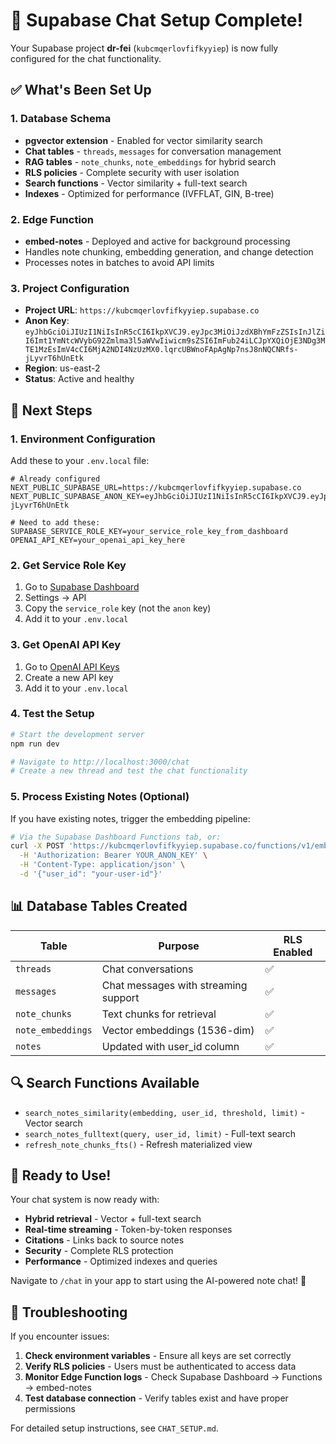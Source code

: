 # 🎉 Supabase Chat Setup Complete!

Your Supabase project **dr-fei** (`kubcmqerlovfifkyyiep`) is now fully configured for the chat functionality.

## ✅ What's Been Set Up

### 1. Database Schema
- **pgvector extension** - Enabled for vector similarity search
- **Chat tables** - `threads`, `messages` for conversation management
- **RAG tables** - `note_chunks`, `note_embeddings` for hybrid search
- **RLS policies** - Complete security with user isolation
- **Search functions** - Vector similarity + full-text search
- **Indexes** - Optimized for performance (IVFFLAT, GIN, B-tree)

### 2. Edge Function
- **embed-notes** - Deployed and active for background processing
- Handles note chunking, embedding generation, and change detection
- Processes notes in batches to avoid API limits

### 3. Project Configuration
- **Project URL**: `https://kubcmqerlovfifkyyiep.supabase.co`
- **Anon Key**: `eyJhbGciOiJIUzI1NiIsInR5cCI6IkpXVCJ9.eyJpc3MiOiJzdXBhYmFzZSIsInJlZiI6Imt1YmNtcWVybG92Zmlma3l5aWVwIiwicm9sZSI6ImFub24iLCJpYXQiOjE3NDg3MTE1MzEsImV4cCI6MjA2NDI4NzUzMX0.lqrcUBWnoFApAgNp7nsJ8nNQCNRfs-jLyvrT6hUnEtk`
- **Region**: us-east-2
- **Status**: Active and healthy

## 🔧 Next Steps

### 1. Environment Configuration
Add these to your `.env.local` file:

```env
# Already configured
NEXT_PUBLIC_SUPABASE_URL=https://kubcmqerlovfifkyyiep.supabase.co
NEXT_PUBLIC_SUPABASE_ANON_KEY=eyJhbGciOiJIUzI1NiIsInR5cCI6IkpXVCJ9.eyJpc3MiOiJzdXBhYmFzZSIsInJlZiI6Imt1YmNtcWVybG92Zmlma3l5aWVwIiwicm9sZSI6ImFub24iLCJpYXQiOjE3NDg3MTE1MzEsImV4cCI6MjA2NDI4NzUzMX0.lqrcUBWnoFApAgNp7nsJ8nNQCNRfs-jLyvrT6hUnEtk

# Need to add these:
SUPABASE_SERVICE_ROLE_KEY=your_service_role_key_from_dashboard
OPENAI_API_KEY=your_openai_api_key_here
```

### 2. Get Service Role Key
1. Go to [Supabase Dashboard](https://supabase.com/dashboard/project/kubcmqerlovfifkyyiep)
2. Settings → API
3. Copy the `service_role` key (not the `anon` key)
4. Add it to your `.env.local`

### 3. Get OpenAI API Key
1. Go to [OpenAI API Keys](https://platform.openai.com/api-keys)
2. Create a new API key
3. Add it to your `.env.local`

### 4. Test the Setup
```bash
# Start the development server
npm run dev

# Navigate to http://localhost:3000/chat
# Create a new thread and test the chat functionality
```

### 5. Process Existing Notes (Optional)
If you have existing notes, trigger the embedding pipeline:

```bash
# Via the Supabase Dashboard Functions tab, or:
curl -X POST 'https://kubcmqerlovfifkyyiep.supabase.co/functions/v1/embed-notes' \
  -H 'Authorization: Bearer YOUR_ANON_KEY' \
  -H 'Content-Type: application/json' \
  -d '{"user_id": "your-user-id"}'
```

## 📊 Database Tables Created

| Table | Purpose | RLS Enabled |
|-------|---------|-------------|
| `threads` | Chat conversations | ✅ |
| `messages` | Chat messages with streaming support | ✅ |
| `note_chunks` | Text chunks for retrieval | ✅ |
| `note_embeddings` | Vector embeddings (1536-dim) | ✅ |
| `notes` | Updated with user_id column | ✅ |

## 🔍 Search Functions Available

- `search_notes_similarity(embedding, user_id, threshold, limit)` - Vector search
- `search_notes_fulltext(query, user_id, limit)` - Full-text search  
- `refresh_note_chunks_fts()` - Refresh materialized view

## 🚀 Ready to Use!

Your chat system is now ready with:
- **Hybrid retrieval** - Vector + full-text search
- **Real-time streaming** - Token-by-token responses
- **Citations** - Links back to source notes
- **Security** - Complete RLS protection
- **Performance** - Optimized indexes and queries

Navigate to `/chat` in your app to start using the AI-powered note chat! 🎉

## 🔧 Troubleshooting

If you encounter issues:

1. **Check environment variables** - Ensure all keys are set correctly
2. **Verify RLS policies** - Users must be authenticated to access data
3. **Monitor Edge Function logs** - Check Supabase Dashboard → Functions → embed-notes
4. **Test database connection** - Verify tables exist and have proper permissions

For detailed setup instructions, see `CHAT_SETUP.md`.
